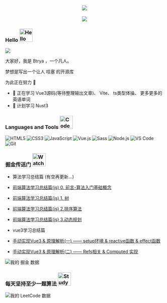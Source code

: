 <!-- 动态打字效果 -->
<h1 align="center">
   <img src="https://readme-typing-svg.herokuapp.com/?lines=%22Hi%2C%20There!%22;Welcome%20To%20Btrya%27s%20Page!&center=true&size=27">
</h1>

<!-- 贪吃蛇绿点 -->
<div align="center"><img src="https://cdn.jsdelivr.net/gh/Btrya/Btrya/contribution-snake/github-contribution-grid-snake.svg" /></div>

### Hello <img src="https://emojis.slackmojis.com/emojis/images/1643515350/13688/meow_dance.gif?1643515350" alt="Hello" width="42" /> 

![](https://visitor-badge.glitch.me/badge?page_id=Btrya)

大家好，我是 Btrya ，一个凡人。

梦想是写出一个让人 哇塞 的开源库

为此正在努力 💪

- 🌱 正在学习 Vue3源码(等待整理输出文章)、 Vite、 ts类型体操、 更多更多的英语单词
- 🤔 计划学习 Nust3

<!--![Metrics](/github-metrics.svg)-->
### Languages and Tools <img src="https://emojis.slackmojis.com/emojis/images/1643515023/10521/meow_code.gif?1643515023" alt="Code" width="42" /> 

![HTML5](https://img.shields.io/badge/-HTML5-%23E34C26?style=flat&logo=html5&logoColor=ffffff)
![CSS3](https://img.shields.io/badge/-CSS3-%23197CBE?style=flat&logo=css3)
![JavaScript](https://img.shields.io/badge/-JavaScript-%23F7DF1C?style=flat&logo=javascript&logoColor=000000&labelColor=%23ECD83E&color=%23ECD83E)
![Vue.js](https://img.shields.io/badge/-Vue.js-%230B6948?logoColor=4FC08D&style=flat&logo=Vue.js) 
![Sass](https://img.shields.io/badge/-Sass-%23CB6498?style=flat&logo=sass&logoColor=ffffff)
![Node.js](https://img.shields.io/badge/-Node.js-%23579050?style=flat&logo=node.js&logoColor=ffffff)
![VS Code](https://img.shields.io/badge/-VSCode-%230066B8?style=flat&logo=visual-studio-code)
![Git](https://img.shields.io/badge/-Git-%23ED5A47?style=flat&logo=git&logoColor=%23ffffff)

<!-- [欢迎查看我的掘金](https://juejin.cn/user/1591748568048941) -->
### 掘金传送门 <img src="https://emojis.slackmojis.com/emojis/images/1643514634/6383/meow-popcorn.gif?1643514634" alt="Watch you" width="42" />
- 算法学习总结篇 (有空再更新...)
- [前端算法学习总结篇(js) 0. 前言-算法入门基础概念](https://juejin.cn/post/7021018780927000590)
- [前端算法学习总结篇(js) 1. 树](https://juejin.cn/post/7020798757230870535)
- [前端算法学习总结篇(js) 2.排序算法](https://juejin.cn/post/7023037679956656164)
- [前端算法学习总结篇(js) 3.动态规划](https://juejin.cn/post/7078340483344236557)

- vue3学习总结篇
- [手动实现Vue3 & 原理解析(一) —— setup环境 & reactive函数 & effect函数](https://juejin.cn/post/7084244897753989133)
- [手动实现Vue3 & 原理解析(二) —— Refs相关 & Computed 实现](https://juejin.cn/post/7085393997342081055)

![我的 掘金 数据](https://stats.justsong.cn/api/juejin?id=1591748568048941&theme=dark)

### 每天坚持至少一题算法 <img src="https://emojis.slackmojis.com/emojis/images/1643515259/12806/meow_attention.png?1643515259" alt="Study" width="42" />

![我的 LeetCode 数据](https://stats.justsong.cn/api/leetcode/?username=Btrya&cn=true&theme=dark)
